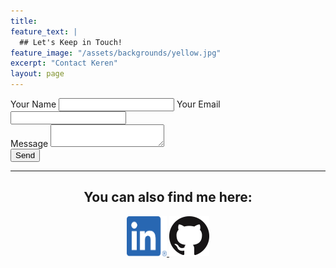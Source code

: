 ```yaml
---
title:
feature_text: |
  ## Let's Keep in Touch!
feature_image: "/assets/backgrounds/yellow.jpg"
excerpt: "Contact Keren"
layout: page
---
```


<section>
  <form method="post" action="//formspree.io/keren@kerencreates.com">
    <div class="contact-info-group">
      <label>
        <span>Your Name</span>
        <input type="text" name="name"/>
      </label>
      <label>
        <span>Your Email</span>
        <input type="email" name="_replyto"/>
      </label>
    </div>
    <label>
      <span>Message</span>
      <textarea name="Message">
      </textarea>
      <div class="submit-wrap">
        <input type="submit" value="Send"/>
      </div>
    </label>
  </form>
  <hr class="bar"/>
  <div style="text-align: center;">
    <h2> You can also find me here: </h2>
    <a href="https://www.linkedin.com/in/ktseytlin">
      <img alt="Keren on LinkedIn" src="/assets/LI-In-Bug.png" width="64" height="64">
    </a>
    <a href="https://github.com/ktseytlin">
      <img alt="Keren on Github" src="/assets/Github-Mark-64px.png" width="64" height="64">
    </a>
  </div>
</section>
